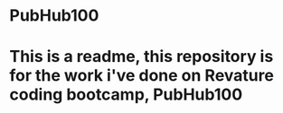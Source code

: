 # PubHub100

# This is a readme, this repository is for the work i've done on Revature coding bootcamp, PubHub100
